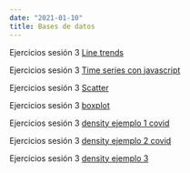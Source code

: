 ```yaml
---
date: "2021-01-10"
title: Bases de datos
---
```

Ejercicios sesión 3 [Line trends](https://drive.google.com/file/d/11r8St6CdALW_kuWE708_lHzSIEnWCPhB/view?usp=sharing)

Ejercicios sesión 3 [Time series con javascript](https://drive.google.com/file/d/1SKESfW2ZGdFSHKEHoK1JMjvArzz-unw_/view?usp=sharing)


Ejercicios sesión 3 [Scatter](https://drive.google.com/file/d/1yBEVYuzPn6qa4rqbw9FYOe6ODpehij_a/view?usp=sharing) 



Ejercicios sesión 3 [boxplot](https://drive.google.com/file/d/14koo7pd8BM-vJPghh1yLulMO8LhDv61e/view?usp=sharing) 



Ejercicios sesión 3 [density ejemplo 1 covid  ](https://drive.google.com/file/d/1Fy-dJdqbtyVfDmEF9I3KykQieyyWJB9b/view?usp=sharing)


Ejercicios sesión 3 [density ejemplo 2 covid  ](https://drive.google.com/file/d/1Pb90tgr-5_tn5mZGxSxzKmX-nqeUqZW9/view?usp=sharing)

Ejercicios sesión 3 [density ejemplo 3  ](https://drive.google.com/file/d/1ROv8rZNZJwt6NDdrBoWse0UylVXxU0Ok/view?usp=sharing) 

